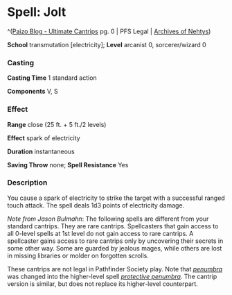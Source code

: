 # Spell: Jolt

^([Paizo Blog - Ultimate Cantrips][ss-jolt] pg. 0 | PFS Legal | [Archives of Nehtys][sn-jolt])

**School** transmutation [electricity]; **Level** arcanist 0, sorcerer/wizard 0

### Casting

**Casting Time** 1 standard action  

**Components** V, S

### Effect

**Range** close (25 ft. + 5 ft./2 levels)  

**Effect** spark of electricity  

**Duration** instantaneous  

**Saving Throw** none; **Spell Resistance** Yes

### Description

You cause a spark of electricity to strike the target with a successful ranged touch attack. The spell deals 1d3 points of electricity damage.  

_Note from Jason Bulmahn_: The following spells are different from your standard cantrips. They are rare cantrips. Spellcasters that gain access to all 0-level spells at 1st level do not gain access to rare cantrips. A spellcaster gains access to rare cantrips only by uncovering their secrets in some other way. Some are guarded by jealous mages, while others are lost in missing libraries or molder on forgotten scrolls.  

These cantrips are not legal in Pathfinder Society play. Note that _[penumbra]_ was changed into the higher-level spell _[protective penumbra]_. The cantrip version is similar, but does not replace its higher-level counterpart.

[ss-jolt]: http://paizo.com/paizo/blog/v5748d
[sn-jolt]: http://www.archivesofnethys.com/SpellDisplay.aspx?ItemName=Jolt
[protective penumbra]: http://www.archivesofnethys.com/SpellDisplay.aspx?ItemName=protective%20penumbra
[penumbra]: http://www.archivesofnethys.com/SpellDisplay.aspx?ItemName=penumbra